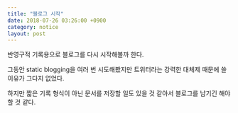 ```yaml
---
title: "블로그 시작"
date: 2018-07-26 03:26:00 +0900
category: notice
layout: post
---
```


반영구적 기록용으로 블로그를 다시 시작해볼까 한다.

그동안 static blogging을 여러 번 시도해봤지만 트위터라는 강력한 대체제 때문에 쓸 이유가 그다지 없었다.

하지만 짧은 기록 형식이 아닌 문서를 저장할 일도 있을 것 같아서 블로그를 남기긴 해야할 것 같다.
